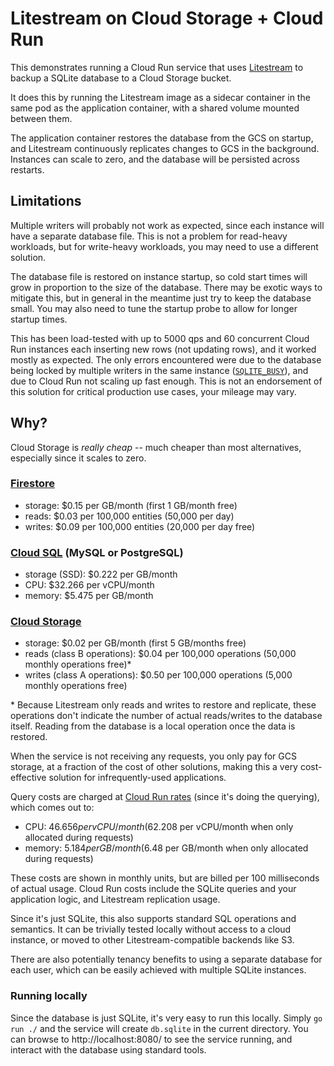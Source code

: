 # Litestream on Cloud Storage + Cloud Run

This demonstrates running a Cloud Run service that uses [Litestream](https://litestream.io) to backup a SQLite database to a Cloud Storage bucket.

It does this by running the Litestream image as a sidecar container in the same pod as the application container, with a shared volume mounted between them.

The application container restores the database from the GCS on startup, and Litestream continuously replicates changes to GCS in the background. Instances can scale to zero, and the database will be persisted across restarts.

## Limitations

Multiple writers will probably not work as expected, since each instance will have a separate database file. This is not a problem for read-heavy workloads, but for write-heavy workloads, you may need to use a different solution.

The database file is restored on instance startup, so cold start times will grow in proportion to the size of the database. There may be exotic ways to mitigate this, but in general in the meantime just try to keep the database small. You may also need to tune the startup probe to allow for longer startup times.

This has been load-tested with up to 5000 qps and 60 concurrent Cloud Run instances each inserting new rows (not updating rows), and it worked mostly as expected. The only errors encountered were due to the database being locked by multiple writers in the same instance ([`SQLITE_BUSY`](https://www.sqlite.org/rescode.html#busy)), and due to Cloud Run not scaling up fast enough. This is not an endorsement of this solution for critical production use cases, your mileage may vary.

## Why?

Cloud Storage is _really cheap_ -- much cheaper than most alternatives, especially since it scales to zero.

### [Firestore](https://cloud.google.com/datastore/pricing#regional_location_pricing)

- storage: $0.15 per GB/month (first 1 GB/month free)
- reads: $0.03 per 100,000 entities (50,000 per day)
- writes: $0.09 per 100,000 entities (20,000 per day free)

### [Cloud SQL](https://cloud.google.com/sql/pricing) (MySQL or PostgreSQL)

- storage (SSD): $0.222 per GB/month
- CPU: $32.266 per vCPU/month
- memory: $5.475 per GB/month

### [Cloud Storage](https://cloud.google.com/storage/pricing)

- storage: $0.02 per GB/month (first 5 GB/months free)
- reads (class B operations): $0.04 per 100,000 operations (50,000 monthly operations free)\*
- writes (class A operations): $0.50 per 100,000 operations (5,000 monthly operations free)

\* Because Litestream only reads and writes to restore and replicate, these operations don't indicate the number of actual reads/writes to the database itself. Reading from the database is a local operation once the data is restored.

When the service is not receiving any requests, you only pay for GCS storage, at a fraction of the cost of other solutions, making this a very cost-effective solution for infrequently-used applications.

Query costs are charged at [Cloud Run rates](https://cloud.google.com/run/pricing#tables) (since it's doing the querying), which comes out to:

- CPU: $46.656 per vCPU/month ($62.208 per vCPU/month when only allocated during requests)
- memory: $5.184 per GB/month ($6.48 per GB/month when only allocated during requests)

These costs are shown in monthly units, but are billed per 100 milliseconds of actual usage. Cloud Run costs include the SQLite queries and your application logic, and Litestream replication usage.

Since it's just SQLite, this also supports standard SQL operations and semantics. It can be trivially tested locally without access to a cloud instance, or moved to other Litestream-compatible backends like S3.

There are also potentially tenancy benefits to using a separate database for each user, which can be easily achieved with multiple SQLite instances.

### Running locally

Since the database is just SQLite, it's very easy to run this locally. Simply `go run ./` and the service will create `db.sqlite` in the current directory. You can browse to http://localhost:8080/ to see the service running, and interact with the database using standard tools.
